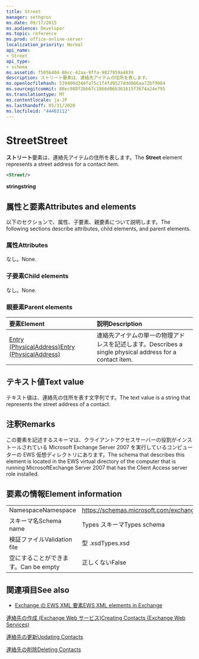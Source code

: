```yaml
---
title: Street
manager: sethgros
ms.date: 09/17/2015
ms.audience: Developer
ms.topic: reference
ms.prod: office-online-server
localization_priority: Normal
api_name:
- Street
api_type:
- schema
ms.assetid: f505b40d-86cc-42aa-9ffa-9827959a4839
description: ストリート要素は、連絡先アイテムの住所を表します。
ms.openlocfilehash: 539400d346fa75c1f4fd9527ddd866aa72bf9984
ms.sourcegitcommit: 88ec988f2bb67c1866d06b361615f3674a24e795
ms.translationtype: MT
ms.contentlocale: ja-JP
ms.lasthandoff: 05/31/2020
ms.locfileid: "44463112"
---
```

# <a name="street"></a><span data-ttu-id="7de19-103">Street</span><span class="sxs-lookup"><span data-stu-id="7de19-103">Street</span></span>

<span data-ttu-id="7de19-104">**ストリート**要素は、連絡先アイテムの住所を表します。</span><span class="sxs-lookup"><span data-stu-id="7de19-104">The **Street** element represents a street address for a contact item.</span></span> 
  
```xml
<Street/>
```

 <span data-ttu-id="7de19-105">**string**</span><span class="sxs-lookup"><span data-stu-id="7de19-105">**string**</span></span>
## <a name="attributes-and-elements"></a><span data-ttu-id="7de19-106">属性と要素</span><span class="sxs-lookup"><span data-stu-id="7de19-106">Attributes and elements</span></span>

<span data-ttu-id="7de19-107">以下のセクションで、属性、子要素、親要素について説明します。</span><span class="sxs-lookup"><span data-stu-id="7de19-107">The following sections describe attributes, child elements, and parent elements.</span></span>
  
### <a name="attributes"></a><span data-ttu-id="7de19-108">属性</span><span class="sxs-lookup"><span data-stu-id="7de19-108">Attributes</span></span>

<span data-ttu-id="7de19-109">なし。</span><span class="sxs-lookup"><span data-stu-id="7de19-109">None.</span></span>
  
### <a name="child-elements"></a><span data-ttu-id="7de19-110">子要素</span><span class="sxs-lookup"><span data-stu-id="7de19-110">Child elements</span></span>

<span data-ttu-id="7de19-111">なし。</span><span class="sxs-lookup"><span data-stu-id="7de19-111">None.</span></span>
  
### <a name="parent-elements"></a><span data-ttu-id="7de19-112">親要素</span><span class="sxs-lookup"><span data-stu-id="7de19-112">Parent elements</span></span>

|<span data-ttu-id="7de19-113">**要素**</span><span class="sxs-lookup"><span data-stu-id="7de19-113">**Element**</span></span>|<span data-ttu-id="7de19-114">**説明**</span><span class="sxs-lookup"><span data-stu-id="7de19-114">**Description**</span></span>|
|:-----|:-----|
|[<span data-ttu-id="7de19-115">Entry (PhysicalAddress)</span><span class="sxs-lookup"><span data-stu-id="7de19-115">Entry (PhysicalAddress)</span></span>](entry-physicaladdress.md) <br/> |<span data-ttu-id="7de19-116">連絡先アイテムの単一の物理アドレスを記述します。</span><span class="sxs-lookup"><span data-stu-id="7de19-116">Describes a single physical address for a contact item.</span></span>  <br/> |
   
## <a name="text-value"></a><span data-ttu-id="7de19-117">テキスト値</span><span class="sxs-lookup"><span data-stu-id="7de19-117">Text value</span></span>

<span data-ttu-id="7de19-118">テキスト値は、連絡先の住所を表す文字列です。</span><span class="sxs-lookup"><span data-stu-id="7de19-118">The text value is a string that represents the street address of a contact.</span></span>
  
## <a name="remarks"></a><span data-ttu-id="7de19-119">注釈</span><span class="sxs-lookup"><span data-stu-id="7de19-119">Remarks</span></span>

<span data-ttu-id="7de19-120">この要素を記述するスキーマは、クライアントアクセスサーバーの役割がインストールされている Microsoft Exchange Server 2007 を実行しているコンピューターの EWS 仮想ディレクトリにあります。</span><span class="sxs-lookup"><span data-stu-id="7de19-120">The schema that describes this element is located in the EWS virtual directory of the computer that is running MicrosoftExchange Server 2007 that has the Client Access server role installed.</span></span>
  
## <a name="element-information"></a><span data-ttu-id="7de19-121">要素の情報</span><span class="sxs-lookup"><span data-stu-id="7de19-121">Element information</span></span>

|||
|:-----|:-----|
|<span data-ttu-id="7de19-122">Namespace</span><span class="sxs-lookup"><span data-stu-id="7de19-122">Namespace</span></span>  <br/> |https://schemas.microsoft.com/exchange/services/2006/types  <br/> |
|<span data-ttu-id="7de19-123">スキーマ名</span><span class="sxs-lookup"><span data-stu-id="7de19-123">Schema name</span></span>  <br/> |<span data-ttu-id="7de19-124">Types スキーマ</span><span class="sxs-lookup"><span data-stu-id="7de19-124">Types schema</span></span>  <br/> |
|<span data-ttu-id="7de19-125">検証ファイル</span><span class="sxs-lookup"><span data-stu-id="7de19-125">Validation file</span></span>  <br/> |<span data-ttu-id="7de19-126">型 .xsd</span><span class="sxs-lookup"><span data-stu-id="7de19-126">Types.xsd</span></span>  <br/> |
|<span data-ttu-id="7de19-127">空にすることができます。</span><span class="sxs-lookup"><span data-stu-id="7de19-127">Can be empty</span></span>  <br/> |<span data-ttu-id="7de19-128">正しくない</span><span class="sxs-lookup"><span data-stu-id="7de19-128">False</span></span>  <br/> |
   
## <a name="see-also"></a><span data-ttu-id="7de19-129">関連項目</span><span class="sxs-lookup"><span data-stu-id="7de19-129">See also</span></span>



- [<span data-ttu-id="7de19-130">Exchange の EWS XML 要素</span><span class="sxs-lookup"><span data-stu-id="7de19-130">EWS XML elements in Exchange</span></span>](ews-xml-elements-in-exchange.md)


[<span data-ttu-id="7de19-131">連絡先の作成 (Exchange Web サービス)</span><span class="sxs-lookup"><span data-stu-id="7de19-131">Creating Contacts (Exchange Web Services)</span></span>](https://msdn.microsoft.com/library/4845917e-70d1-481c-bbd7-011ec6571789%28Office.15%29.aspx)
  
[<span data-ttu-id="7de19-132">連絡先の更新</span><span class="sxs-lookup"><span data-stu-id="7de19-132">Updating Contacts</span></span>](https://msdn.microsoft.com/library/9a865953-b94a-4229-b632-2dee433314be%28Office.15%29.aspx)
  
[<span data-ttu-id="7de19-133">連絡先の削除</span><span class="sxs-lookup"><span data-stu-id="7de19-133">Deleting Contacts</span></span>](https://msdn.microsoft.com/library/fcc3dc84-cd3e-455e-a1a7-ae6921c9b588%28Office.15%29.aspx)

